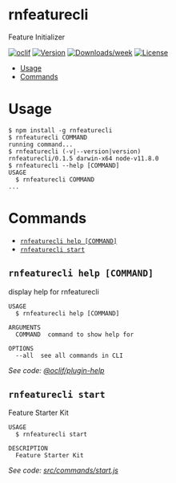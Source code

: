rnfeaturecli
============

Feature Initializer

[![oclif](https://img.shields.io/badge/cli-oclif-brightgreen.svg)](https://oclif.io)
[![Version](https://img.shields.io/npm/v/rnfeaturestarterCli.svg)](https://npmjs.org/package/rnfeaturestarterCli)
[![Downloads/week](https://img.shields.io/npm/dw/rnfeaturestarterCli.svg)](https://npmjs.org/package/rnfeaturestarterCli)
[![License](https://img.shields.io/npm/l/rnfeaturestarterCli.svg)](https://github.com/Documents/rnfeaturestarterCli/blob/master/package.json)

<!-- toc -->
* [Usage](#usage)
* [Commands](#commands)
<!-- tocstop -->
# Usage
<!-- usage -->
```sh-session
$ npm install -g rnfeaturecli
$ rnfeaturecli COMMAND
running command...
$ rnfeaturecli (-v|--version|version)
rnfeaturecli/0.1.5 darwin-x64 node-v11.8.0
$ rnfeaturecli --help [COMMAND]
USAGE
  $ rnfeaturecli COMMAND
...
```
<!-- usagestop -->
# Commands
<!-- commands -->
* [`rnfeaturecli help [COMMAND]`](#rnfeaturecli-help-command)
* [`rnfeaturecli start`](#rnfeaturecli-start)

## `rnfeaturecli help [COMMAND]`

display help for rnfeaturecli

```
USAGE
  $ rnfeaturecli help [COMMAND]

ARGUMENTS
  COMMAND  command to show help for

OPTIONS
  --all  see all commands in CLI
```

_See code: [@oclif/plugin-help](https://github.com/oclif/plugin-help/blob/v2.1.6/src/commands/help.ts)_

## `rnfeaturecli start`

Feature Starter Kit

```
USAGE
  $ rnfeaturecli start

DESCRIPTION
  Feature Starter Kit
```

_See code: [src/commands/start.js](https://github.com/ashrithks/featurecli/blob/v0.1.5/src/commands/start.js)_
<!-- commandsstop -->
